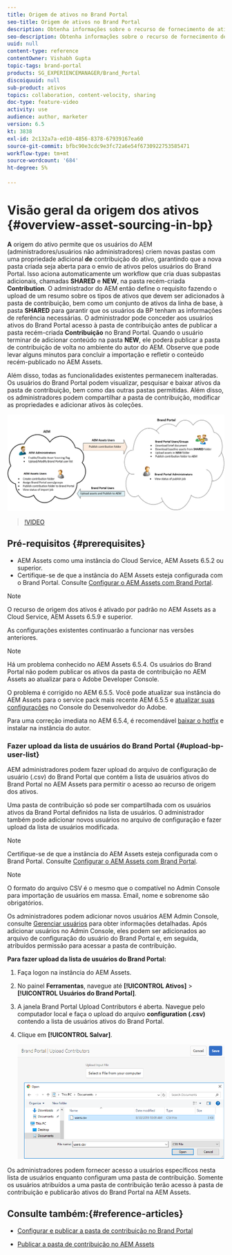 ```yaml
---
title: Origem de ativos no Brand Portal
seo-title: Origem de ativos no Brand Portal
description: Obtenha informações sobre o recurso de fornecimento de ativos lançado na Adobe Experience Manager Assets Brand Portal.
seo-description: Obtenha informações sobre o recurso de fornecimento de ativos lançado na Adobe Experience Manager Assets Brand Portal.
uuid: null
content-type: reference
contentOwner: Vishabh Gupta
topic-tags: brand-portal
products: SG_EXPERIENCEMANAGER/Brand_Portal
discoiquuid: null
sub-product: ativos
topics: collaboration, content-velocity, sharing
doc-type: feature-video
activity: use
audience: author, marketer
version: 6.5
kt: 3838
exl-id: 2c132a7a-ed10-4856-8378-67939167ea60
source-git-commit: bfbc90e3cdc9e3fc72a6e54f6730922753585471
workflow-type: tm+mt
source-wordcount: '684'
ht-degree: 5%

---
```


# Visão geral da origem dos ativos {#overview-asset-sourcing-in-bp}

**A** origem do ativo permite que os usuários do AEM (administradores/usuários não administradores) criem novas pastas com uma propriedade adicional  **de** contribuição do ativo, garantindo que a nova pasta criada seja aberta para o envio de ativos pelos usuários do Brand Portal. Isso aciona automaticamente um workflow que cria duas subpastas adicionais, chamadas **SHARED** e **NEW**, na pasta recém-criada **Contribution**. O administrador do AEM então define o requisito fazendo o upload de um resumo sobre os tipos de ativos que devem ser adicionados à pasta de contribuição, bem como um conjunto de ativos da linha de base, à pasta **SHARED** para garantir que os usuários da BP tenham as informações de referência necessárias. O administrador pode conceder aos usuários ativos do Brand Portal acesso à pasta de contribuição antes de publicar a pasta recém-criada **Contribuição** no Brand Portal. Quando o usuário terminar de adicionar conteúdo na pasta **NEW**, ele poderá publicar a pasta de contribuição de volta no ambiente do autor do AEM. Observe que pode levar alguns minutos para concluir a importação e refletir o conteúdo recém-publicado no AEM Assets.

Além disso, todas as funcionalidades existentes permanecem inalteradas. Os usuários do Brand Portal podem visualizar, pesquisar e baixar ativos da pasta de contribuição, bem como das outras pastas permitidas. Além disso, os administradores podem compartilhar a pasta de contribuição, modificar as propriedades e adicionar ativos às coleções.

![Origem de ativos do Brand Portal](assets/asset-sourcing.png)

>[!VIDEO](https://video.tv.adobe.com/v/29365/?quality=12)

## Pré-requisitos {#prerequisites}

* AEM Assets como uma instância do Cloud Service, AEM Assets 6.5.2 ou superior.
* Certifique-se de que a instância do AEM Assets esteja configurada com o Brand Portal. Consulte [Configurar o AEM Assets com Brand Portal](../using/configure-aem-assets-with-brand-portal.md).

<!--
* Ensure that your Brand Portal tenant is configured with one AEM Assets author instance.
-->

>[!NOTE]
>
>O recurso de origem dos ativos é ativado por padrão no AEM Assets as a Cloud Service, AEM Assets 6.5.9 e superior.
>
>As configurações existentes continuarão a funcionar nas versões anteriores.

>[!NOTE]
>
>Há um problema conhecido no AEM Assets 6.5.4. Os usuários do Brand Portal não podem publicar os ativos da pasta de contribuição no AEM Assets ao atualizar para o Adobe Developer Console.
>
>O problema é corrigido no AEM 6.5.5. Você pode atualizar sua instância do AEM Assets para o service pack mais recente AEM 6.5.5 e [atualizar suas configurações](https://docs.adobe.com/content/help/pt-BR/experience-manager-65/assets/brandportal/configure-aem-assets-with-brand-portal.html#upgrade-integration-65) no Console do Desenvolvedor do Adobe.
>
>Para uma correção imediata no AEM 6.5.4, é recomendável [baixar o hotfix](https://www.adobeaemcloud.com/content/marketplace/marketplaceProxy.html?packagePath=/content/companies/public/adobe/packages/cq650/hotfix/cq-6.5.0-hotfix-33041) e instalar na instância do autor.

<!--
## Configure Asset Sourcing {#configure-asset-sourcing}

**Asset Sourcing** is configured from within the AEM Assets author instance. The administrators can enable the Asset Sourcing feature flag configuration from the **AEM Web Console Configuration** and upload the active Brand Portal users list in **AEM Assets**.

>[!NOTE]
>
>Asset Sourcing is by default enabled on AEM Assets as a Cloud Service. The AEM administrator can directly upload the active Brand Portal users to allow them access to the Asset Sourcing feature.

>[!NOTE]
>
>Before you begin with the configuration, ensure that your AEM Assets instance is configured with Brand Portal. See, [Configure AEM Assets with Brand Portal](../using/configure-aem-assets-with-brand-portal.md). 

The following video demonstrates, how to configure Asset Sourcing on your AEM Assets author instance:

>[!VIDEO](https://video.tv.adobe.com/v/29771)
-->

<!--
### Enable Asset Sourcing {#enable-asset-sourcing}

AEM administrators can enable the Asset Sourcing feature flag from within the AEM Web Console Configuration (a.k.a Configuration Manager).

>[!NOTE]
>
>This step is not applicable for AEM Assets as a Cloud Service.


**To enable Asset Sourcing:**
1. Log in to your AEM Assets author instance and open Configuration Manager. 
Default URL: http:// localhost:4502/system/console/configMgr.
1. Search using the keyword **Asset Sourcing** to locate **[!UICONTROL Asset Sourcing Feature Flag Config]**.
1. Click **[!UICONTROL Asset Sourcing Feature Flag Config]** to open the configuration window.
1. Select the **[!UICONTROL feature.flag.active.status]** check box.
1. Click **[!UICONTROL Save]**.

![](assets/enable-asset-sourcing.png)
-->


### Fazer upload da lista de usuários do Brand Portal {#upload-bp-user-list}

AEM administradores podem fazer upload do arquivo de configuração de usuário (.csv) do Brand Portal que contém a lista de usuários ativos do Brand Portal no AEM Assets para permitir o acesso ao recurso de origem dos ativos.

Uma pasta de contribuição só pode ser compartilhada com os usuários ativos da Brand Portal definidos na lista de usuários. O administrador também pode adicionar novos usuários no arquivo de configuração e fazer upload da lista de usuários modificada.

>[!NOTE]
>
>Certifique-se de que a instância do AEM Assets esteja configurada com o Brand Portal. Consulte [Configurar o AEM Assets com Brand Portal](../using/configure-aem-assets-with-brand-portal.md).

>[!NOTE]
>
>O formato do arquivo CSV é o mesmo que o compatível no Admin Console para importação de usuários em massa. Email, nome e sobrenome são obrigatórios.

Os administradores podem adicionar novos usuários AEM Admin Console, consulte [Gerenciar usuários](brand-portal-adding-users.md) para obter informações detalhadas. Após adicionar usuários no Admin Console, eles podem ser adicionados ao arquivo de configuração do usuário do Brand Portal e, em seguida, atribuídos permissão para acessar a pasta de contribuição.

**Para fazer upload da lista de usuários do Brand Portal:**
1. Faça logon na instância do AEM Assets.
1. No painel **Ferramentas**, navegue até **[!UICONTROL Ativos]** > **[!UICONTROL Usuários do Brand Portal]**.

1. A janela Brand Portal Upload Contributors é aberta.
Navegue pelo computador local e faça o upload do arquivo **configuration (.csv)** contendo a lista de usuários ativos do Brand Portal.
1. Clique em **[!UICONTROL Salvar]**.

   ![](assets/upload-user-list2.png)


Os administradores podem fornecer acesso a usuários específicos nesta lista de usuários enquanto configuram uma pasta de contribuição. Somente os usuários atribuídos a uma pasta de contribuição terão acesso à pasta de contribuição e publicarão ativos do Brand Portal na AEM Assets.

## Consulte também:{#reference-articles}

* [Configurar e publicar a pasta de contribuição no Brand Portal](brand-portal-publish-contribution-folder-to-brand-portal.md)

* [Publicar a pasta de contribuição no AEM Assets](brand-portal-publish-contribution-folder-to-aem-assets.md)
